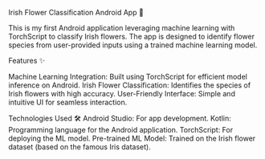 Irish Flower Classification Android App 🌸

This is my first Android application leveraging machine learning with TorchScript to classify Irish flowers. The app is designed to identify flower species from user-provided inputs using a trained machine learning model.

Features ✨

Machine Learning Integration: Built using TorchScript for efficient model inference on Android.
Irish Flower Classification: Identifies the species of Irish flowers with high accuracy.
User-Friendly Interface: Simple and intuitive UI for seamless interaction.

Technologies Used 🛠️
Android Studio: For app development.
Kotlin: Programming language for the Android application.
TorchScript: For deploying the ML model.
Pre-trained ML Model: Trained on the Irish flower dataset (based on the famous Iris dataset).
